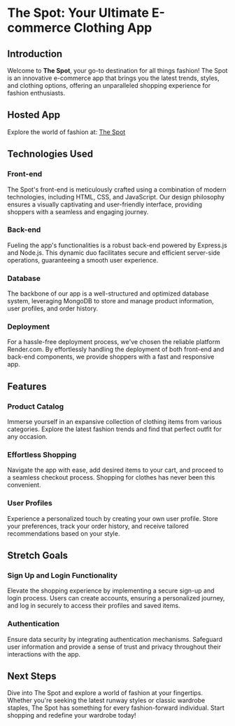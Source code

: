 # The Spot: Your Ultimate E-commerce Clothing App

## Introduction
Welcome to **The Spot**, your go-to destination for all things fashion! The Spot is an innovative e-commerce app that brings you the latest trends, styles, and clothing options, offering an unparalleled shopping experience for fashion enthusiasts.

## Hosted App
Explore the world of fashion at: [The Spot](https://thespot-fashion-app.com)

## Technologies Used

### Front-end
The Spot's front-end is meticulously crafted using a combination of modern technologies, including HTML, CSS, and JavaScript. Our design philosophy ensures a visually captivating and user-friendly interface, providing shoppers with a seamless and engaging journey.

### Back-end
Fueling the app's functionalities is a robust back-end powered by Express.js and Node.js. This dynamic duo facilitates secure and efficient server-side operations, guaranteeing a smooth user experience.

### Database
The backbone of our app is a well-structured and optimized database system, leveraging MongoDB to store and manage product information, user profiles, and order history.

### Deployment
For a hassle-free deployment process, we've chosen the reliable platform Render.com. By effortlessly handling the deployment of both front-end and back-end components, we provide shoppers with a fast and responsive app.

## Features

### Product Catalog
Immerse yourself in an expansive collection of clothing items from various categories. Explore the latest fashion trends and find that perfect outfit for any occasion.

### Effortless Shopping
Navigate the app with ease, add desired items to your cart, and proceed to a seamless checkout process. Shopping for clothes has never been this convenient.

### User Profiles
Experience a personalized touch by creating your own user profile. Store your preferences, track your order history, and receive tailored recommendations based on your style.

## Stretch Goals

### Sign Up and Login Functionality
Elevate the shopping experience by implementing a secure sign-up and login process. Users can create accounts, ensuring a personalized journey, and log in securely to access their profiles and saved items.

### Authentication
Ensure data security by integrating authentication mechanisms. Safeguard user information and provide a sense of trust and privacy throughout their interactions with the app.

## Next Steps

Dive into The Spot and explore a world of fashion at your fingertips. Whether you're seeking the latest runway styles or classic wardrobe staples, The Spot has something for every fashion-forward individual. Start shopping and redefine your wardrobe today!
